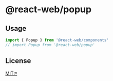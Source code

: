 # @react-web/popup

## Usage

```js
import { Popup } from '@react-web/components'
// import Popup from '@react-web/popup'

```

## License
[MIT↗](../../LICENSE)

